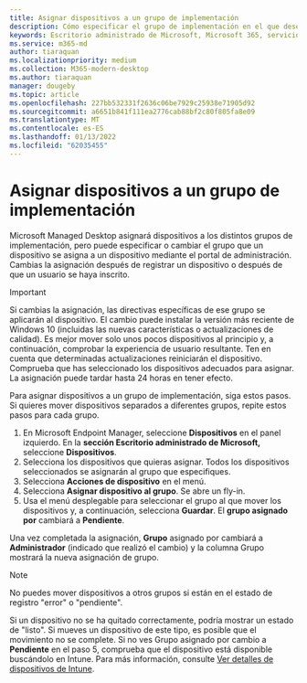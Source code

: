 ```yaml
---
title: Asignar dispositivos a un grupo de implementación
description: Cómo especificar el grupo de implementación en el que desea que los dispositivos se
keywords: Escritorio administrado de Microsoft, Microsoft 365, servicio, documentación
ms.service: m365-md
author: tiaraquan
ms.localizationpriority: medium
ms.collection: M365-modern-desktop
ms.author: tiaraquan
manager: dougeby
ms.topic: article
ms.openlocfilehash: 227bb532331f2636c06be7929c25938e71905d92
ms.sourcegitcommit: a6651b841f111ea2776cab88bf2c80f805fa8e09
ms.translationtype: MT
ms.contentlocale: es-ES
ms.lasthandoff: 01/13/2022
ms.locfileid: "62035455"
---
```

# <a name="assign-devices-to-a-deployment-group"></a>Asignar dispositivos a un grupo de implementación

Microsoft Managed Desktop asignará dispositivos a los distintos grupos de implementación, pero puede especificar o cambiar el grupo que un dispositivo se asigna a un dispositivo mediante el portal de administración. Cambias la asignación después de registrar un dispositivo o después de que un usuario se haya inscrito.

> [!IMPORTANT]
> Si cambias la asignación, las directivas específicas de ese grupo se aplicarán al dispositivo. El cambio puede instalar la versión más reciente de Windows 10 (incluidas las nuevas características o actualizaciones de calidad). Es mejor mover solo unos pocos dispositivos al principio y, a continuación, comprobar la experiencia de usuario resultante. Ten en cuenta que determinadas actualizaciones reiniciarán el dispositivo. Comprueba que has seleccionado los dispositivos adecuados para asignar. La asignación puede tardar hasta 24 horas en tener efecto.

Para asignar dispositivos a un grupo de implementación, siga estos pasos. Si quieres mover dispositivos separados a diferentes grupos, repite estos pasos para cada grupo.

1. En Microsoft Endpoint Manager, seleccione **Dispositivos** en el panel izquierdo. En la **sección Escritorio administrado de Microsoft,** seleccione **Dispositivos**.
2. Selecciona los dispositivos que quieras asignar. Todos los dispositivos seleccionados se asignarán al grupo que especifiques.
3. Selecciona **Acciones de dispositivo** en el menú.
4. Selecciona **Asignar dispositivo al grupo**. Se abre un fly-in.
5. Usa el menú desplegable para seleccionar el grupo al que mover los dispositivos y, a continuación, selecciona **Guardar**. El **grupo asignado por** cambiará a **Pendiente**.

Una vez completada la asignación, **Grupo** asignado por cambiará a **Administrador**  (indicado que realizó el cambio) y la columna Grupo mostrará la nueva asignación de grupo.

> [!NOTE]
> No puedes mover dispositivos a otros grupos si están en el estado de registro "error" o "pendiente".
>
>Si un dispositivo no se ha quitado correctamente, podría mostrar un estado de "listo". Si mueves un dispositivo de este tipo, es posible que el movimiento no se complete. Si no ves  Grupo asignado por cambio a **Pendiente** en el paso 5, comprueba que el dispositivo está disponible buscándolo en Intune. Para más información, consulte [Ver detalles de dispositivos de Intune](/mem/intune/remote-actions/device-inventory).